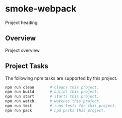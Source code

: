 # smoke-webpack

Project heading

## Overview

Project overview

## Project Tasks

The following npm tasks are supported by this project.

```bash
npm run clean       # cleans this project.
npm run build       # builds this project.
npm run start       # starts this project.
npm run watch       # watches this project.
npm run test        # runs tests for this project.
npm run pack        # npm packs this project.
```